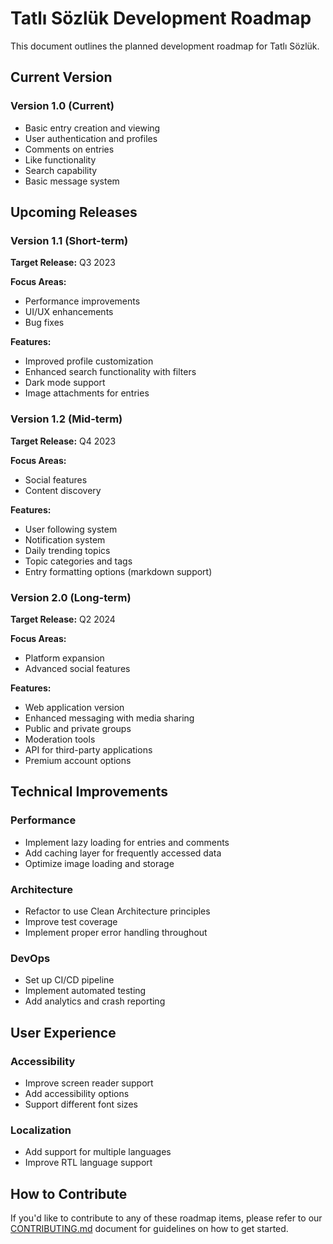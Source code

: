 # Tatlı Sözlük Development Roadmap

This document outlines the planned development roadmap for Tatlı Sözlük.

## Current Version

### Version 1.0 (Current)

- Basic entry creation and viewing
- User authentication and profiles
- Comments on entries
- Like functionality
- Search capability
- Basic message system

## Upcoming Releases

### Version 1.1 (Short-term)

**Target Release:** Q3 2023

**Focus Areas:**
- Performance improvements
- UI/UX enhancements
- Bug fixes

**Features:**
- Improved profile customization
- Enhanced search functionality with filters
- Dark mode support
- Image attachments for entries

### Version 1.2 (Mid-term)

**Target Release:** Q4 2023

**Focus Areas:**
- Social features
- Content discovery

**Features:**
- User following system
- Notification system
- Daily trending topics
- Topic categories and tags
- Entry formatting options (markdown support)

### Version 2.0 (Long-term)

**Target Release:** Q2 2024

**Focus Areas:**
- Platform expansion
- Advanced social features

**Features:**
- Web application version
- Enhanced messaging with media sharing
- Public and private groups
- Moderation tools
- API for third-party applications
- Premium account options

## Technical Improvements

### Performance
- Implement lazy loading for entries and comments
- Add caching layer for frequently accessed data
- Optimize image loading and storage

### Architecture
- Refactor to use Clean Architecture principles
- Improve test coverage
- Implement proper error handling throughout

### DevOps
- Set up CI/CD pipeline
- Implement automated testing
- Add analytics and crash reporting

## User Experience

### Accessibility
- Improve screen reader support
- Add accessibility options
- Support different font sizes

### Localization
- Add support for multiple languages
- Improve RTL language support

## How to Contribute

If you'd like to contribute to any of these roadmap items, please refer to our [CONTRIBUTING.md](CONTRIBUTING.md) document for guidelines on how to get started. 
